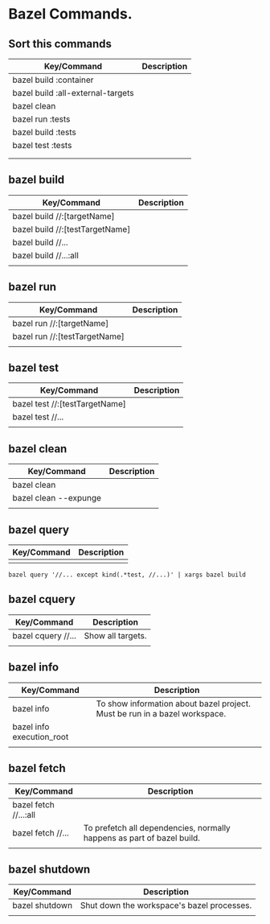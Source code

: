 # Bazel Commands.





## Sort this commands

| Key/Command                                              | Description                                                                                                              |
| -------------------------------------------------------- | ------------------------------------------------------------------------------------------------------------------------ |
| bazel build :container                                   |                                                                                                                          |
| bazel build :all-external-targets                        |                                                                                                                          |
| bazel clean                                              |                                                                                                                          |
| bazel run :tests                                         |                                                                                                                          |
| bazel build :tests                                       |                                                                                                                          |
| bazel test :tests                                        |                                                                                                                          |
|                                                          |                                                                                                                          |
|                                                          |                                                                                                                          |





## bazel build

| Key/Command                                              | Description                                                                                                              |
| -------------------------------------------------------- | ------------------------------------------------------------------------------------------------------------------------ |
| bazel build //:[targetName]                              |                                                                                                                          |
| bazel build //:[testTargetName]                          |                                                                                                                          |
| bazel build //...                                        |                                                                                                                          |
| bazel build //...:all                                    |                                                                                                                          |
|                                                          |                                                                                                                          |





## bazel run

| Key/Command                                              | Description                                                                                                              |
| -------------------------------------------------------- | ------------------------------------------------------------------------------------------------------------------------ |
| bazel run //:[targetName]                                |                                                                                                                          |
| bazel run //:[testTargetName]                            |                                                                                                                          |
|                                                          |                                                                                                                          |




## bazel test

| Key/Command                                              | Description                                                                                                              |
| -------------------------------------------------------- | ------------------------------------------------------------------------------------------------------------------------ |
| bazel test //:[testTargetName]                           |                                                                                                                          |
| bazel test //...                                         |                                                                                                                          |
|                                                          |                                                                                                                          |





## bazel clean

| Key/Command                                              | Description                                                                                                              |
| -------------------------------------------------------- | ------------------------------------------------------------------------------------------------------------------------ |
| bazel clean                                              |                                                                                                                          |
| bazel clean --expunge                                    |                                                                                                                          |
|                                                          |                                                                                                                          |





## bazel query

| Key/Command                                              | Description                                                                                                              |
| -------------------------------------------------------- | ------------------------------------------------------------------------------------------------------------------------ |
|                                                          |                                                                                                                          |

 `bazel query '//... except kind(.*test, //...)' | xargs bazel build`





## bazel cquery

| Key/Command                                              | Description                                                                                                              |
| -------------------------------------------------------- | ------------------------------------------------------------------------------------------------------------------------ |
| bazel cquery //...                                       | Show all targets.                                                                                                                         |
|                                                          |                                                                                                                          |





## bazel info

| Key/Command                                              | Description                                                                                                              |
| -------------------------------------------------------- | ------------------------------------------------------------------------------------------------------------------------ |
| bazel info                                               | To show information about bazel project. Must be run in a bazel workspace.                                                                                                                         |
| bazel info execution_root                                |                                                                                                                          |
|                                                          |                                                                                                                          |





## bazel fetch

| Key/Command                                              | Description                                                                                                              |
| -------------------------------------------------------- | ------------------------------------------------------------------------------------------------------------------------ |
| bazel fetch //...:all                                    |                                                                                                                          |
| bazel fetch //...                                        | To prefetch all dependencies, normally happens as part of bazel build.                                                                                                                         |
|                                                          |                                                                                                                          |



## bazel shutdown

| Key/Command                                              | Description                                                                                                              |
| -------------------------------------------------------- | ------------------------------------------------------------------------------------------------------------------------ |
| bazel shutdown                                           | Shut down the workspace's bazel processes.                                                                                                                         |
|                                                          |                                                                                                                          |